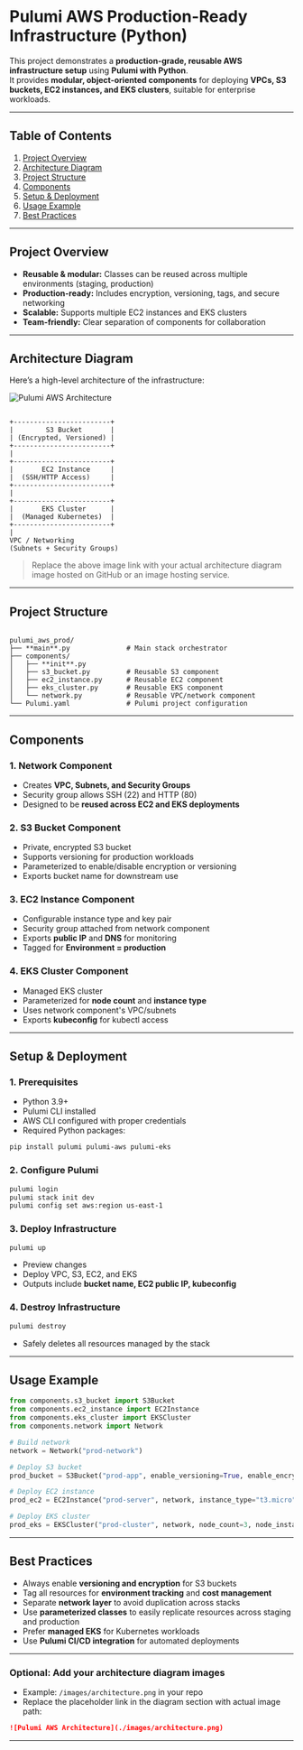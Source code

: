 
# Pulumi AWS Production-Ready Infrastructure (Python)

This project demonstrates a **production-grade, reusable AWS infrastructure setup** using **Pulumi with Python**.  
It provides **modular, object-oriented components** for deploying **VPCs, S3 buckets, EC2 instances, and EKS clusters**, suitable for enterprise workloads.

---

## Table of Contents
1. [Project Overview](#project-overview)  
2. [Architecture Diagram](#architecture-diagram)  
3. [Project Structure](#project-structure)  
4. [Components](#components)  
5. [Setup & Deployment](#setup--deployment)  
6. [Usage Example](#usage-example)  
7. [Best Practices](#best-practices)  

---

## Project Overview
- **Reusable & modular:** Classes can be reused across multiple environments (staging, production)  
- **Production-ready:** Includes encryption, versioning, tags, and secure networking  
- **Scalable:** Supports multiple EC2 instances and EKS clusters  
- **Team-friendly:** Clear separation of components for collaboration  

---

## Architecture Diagram

Here’s a high-level architecture of the infrastructure:

![Pulumi AWS Architecture](https://example.com/architecture-diagram.png)

```

+------------------------+
|        S3 Bucket       |
| (Encrypted, Versioned) |
+------------------------+
|
+------------------------+
|       EC2 Instance     |
|  (SSH/HTTP Access)     |
+------------------------+
|
+------------------------+
|       EKS Cluster      |
|  (Managed Kubernetes)  |
+------------------------+
|
VPC / Networking
(Subnets + Security Groups)

```

> Replace the above image link with your actual architecture diagram image hosted on GitHub or an image hosting service.

---

## Project Structure
```

pulumi_aws_prod/
├── **main**.py              # Main stack orchestrator
├── components/
│   ├── **init**.py
│   ├── s3_bucket.py         # Reusable S3 component
│   ├── ec2_instance.py      # Reusable EC2 component
│   ├── eks_cluster.py       # Reusable EKS component
│   └── network.py           # Reusable VPC/network component
└── Pulumi.yaml              # Pulumi project configuration

````

---

## Components

### 1. Network Component
- Creates **VPC, Subnets, and Security Groups**  
- Security group allows SSH (22) and HTTP (80)  
- Designed to be **reused across EC2 and EKS deployments**

### 2. S3 Bucket Component
- Private, encrypted S3 bucket  
- Supports versioning for production workloads  
- Parameterized to enable/disable encryption or versioning  
- Exports bucket name for downstream use

### 3. EC2 Instance Component
- Configurable instance type and key pair  
- Security group attached from network component  
- Exports **public IP** and **DNS** for monitoring  
- Tagged for **Environment = production**

### 4. EKS Cluster Component
- Managed EKS cluster  
- Parameterized for **node count** and **instance type**  
- Uses network component's VPC/subnets  
- Exports **kubeconfig** for kubectl access  

---

## Setup & Deployment

### 1. Prerequisites
- Python 3.9+  
- Pulumi CLI installed  
- AWS CLI configured with proper credentials  
- Required Python packages:
```bash
pip install pulumi pulumi-aws pulumi-eks
````

### 2. Configure Pulumi

```bash
pulumi login
pulumi stack init dev
pulumi config set aws:region us-east-1
```

### 3. Deploy Infrastructure

```bash
pulumi up
```

* Preview changes
* Deploy VPC, S3, EC2, and EKS
* Outputs include **bucket name, EC2 public IP, kubeconfig**

### 4. Destroy Infrastructure

```bash
pulumi destroy
```

* Safely deletes all resources managed by the stack

---

## Usage Example

```python
from components.s3_bucket import S3Bucket
from components.ec2_instance import EC2Instance
from components.eks_cluster import EKSCluster
from components.network import Network

# Build network
network = Network("prod-network")

# Deploy S3 bucket
prod_bucket = S3Bucket("prod-app", enable_versioning=True, enable_encryption=True)

# Deploy EC2 instance
prod_ec2 = EC2Instance("prod-server", network, instance_type="t3.micro", key_name="my-key")

# Deploy EKS cluster
prod_eks = EKSCluster("prod-cluster", network, node_count=3, node_instance_type="t3.medium")
```

---

## Best Practices

* Always enable **versioning and encryption** for S3 buckets
* Tag all resources for **environment tracking** and **cost management**
* Separate **network layer** to avoid duplication across stacks
* Use **parameterized classes** to easily replicate resources across staging and production
* Prefer **managed EKS** for Kubernetes workloads
* Use **Pulumi CI/CD integration** for automated deployments

---

### Optional: Add your architecture diagram images

* Example: `/images/architecture.png` in your repo
* Replace the placeholder link in the diagram section with actual image path:

```markdown
![Pulumi AWS Architecture](./images/architecture.png)
```

---



```
